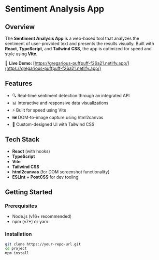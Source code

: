 # Sentiment Analysis App

## Overview

The **Sentiment Analysis App** is a web-based tool that analyzes the sentiment of user-provided text and presents the results visually. Built with **React**, **TypeScript**, and **Tailwind CSS**, the app is optimized for speed and style using **Vite**.

🔗 **Live Demo:** [https://gregarious-puffpuff-f26a21.netlify.app/](https://gregarious-puffpuff-f26a21.netlify.app/)

## Features

- 🔍 Real-time sentiment detection through an integrated API
- 📊 Interactive and responsive data visualizations
- ⚡ Built for speed using Vite
- 🖼️ DOM-to-image capture using html2canvas
- 💅 Custom-designed UI with Tailwind CSS

## Tech Stack

- **React** (with hooks)
- **TypeScript**
- **Vite**
- **Tailwind CSS**
- **html2canvas** (for DOM screenshot functionality)
- **ESLint** + **PostCSS** for dev tooling

## Getting Started

### Prerequisites

- Node.js (v16+ recommended)
- npm (v7+) or yarn

### Installation

```bash
git clone https://your-repo-url.git
cd project
npm install

